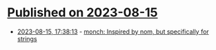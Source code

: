 # [Published on 2023-08-15](index.md)

* [2023-08-15, 17:38:13](https://lobste.rs/s/omudnm/monch_inspired_by_nom_specifically_for) - [monch: Inspired by nom, but specifically for strings](https://github.com/denoland/monch)

